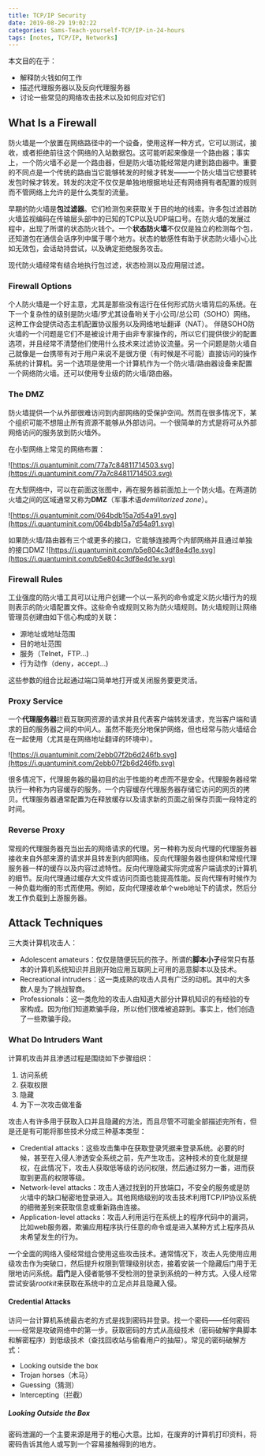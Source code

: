 ```yaml
---
title: TCP/IP Security
date: 2019-08-29 19:02:22
categories: Sams-Teach-yourself-TCP/IP-in-24-hours
tags: [notes, TCP/IP, Networks]
---
```


本文目的在于：

- 解释防火钱如何工作
- 描述代理服务器以及反向代理服务器
- 讨论一些常见的网络攻击技术以及如何应对它们

## What Is a Firewall

防火墙是一个放置在网络路径中的一个设备，使用这样一种方式，它可以测试，接收，或者拒绝前往这个网络的入站数据包。这可能听起来像是一个路由器；事实上，一个防火墙不必是一个路由器，但是防火墙功能经常是内建到路由器中。重要的不同点是一个传统的路由当它能够转发的时候才转发——一个防火墙当它想要转发包时候才转发。转发的决定不仅仅是单独地根据地址还有网络拥有者配置的规则而不管网络上允许的是什么类型的流量。

早期的防火墙是**包过滤器**。它们检测包来获取关于目的地的线索。许多包过滤器防火墙监视编码在传输层头部中的已知的TCP以及UDP端口号。在防火墙的发展过程中，出现了所谓的状态防火钱个。一个**状态防火墙**不仅仅是独立的检测每个包，还知道包在通信会话序列中属于哪个地方。状态的敏感性有助于状态防火墙小心比如无效包，会话劫持尝试，以及确定拒绝服务攻击。

现代防火墙经常有结合地执行包过滤，状态检测以及应用层过滤。

### Firewall Options

个人防火墙是一个好主意，尤其是那些没有运行在任何形式防火墙背后的系统。在下一个复杂性的级别是防火墙/罗尤其设备哟关于小公司/总公司（SOHO）网络。这种工作会提供动态主机配置协议服务以及网络地址翻译（NAT）。
伴随SOHO防火墙的一个问题是它们不是被设计用于由非专家操作的，所以它们提供很少的配置选项，并且经常不清楚他们使用什么技术来过滤协议流量。另一个问题是防火墙自己就像是一台携带有对于用户来说不是很方便（有时候是不可能）直接访问的操作系统的计算机。另一个选项是使用一个计算机作为一个防火墙/路由器设备来配置一个网络防火墙。还可以使用专业级的防火墙/路由器。

### The DMZ

防火墙提供一个从外部很难访问到内部网络的受保护空间。然而在很多情况下，某个组织可能不想阻止所有资源不能够从外部访问。一个很简单的方式是将可从外部网络访问的服务放到防火墙外。

在小型网络上常见的网络布置：

![https://i.quantuminit.com/77a7c84811714503.svg](https://i.quantuminit.com/77a7c84811714503.svg)

在大型网络中，可以在前面这张图中，再在服务器前面加上一个防火墙。在两道防火墙之间的区域通常又称为**DMZ**（军事术语*demilitarized zone*）。

![https://i.quantuminit.com/064bdb15a7d54a91.svg](https://i.quantuminit.com/064bdb15a7d54a91.svg)

如果防火墙/路由器有三个或更多的接口，它能够连接两个内部网络并且通过单独的接口DMZ
![https://i.quantuminit.com/b5e804c3df8e4d1e.svg](https://i.quantuminit.com/b5e804c3df8e4d1e.svg)

### Firewall Rules

工业强度的防火墙工具可以让用户创建一个以一系列的命令或定义防火墙行为的规则表示的防火墙配置文件。这些命令或规则又称为防火墙规则。防火墙规则让网络管理员创建由如下信心构成的关联：

- 源地址或地址范围
- 目的地址范围
- 服务（Telnet，FTP...)
- 行为动作（deny，accept...)

这些参数的组合比起通过端口简单地打开或关闭服务要更灵活。

### Proxy Service

一个**代理服务器**拦截互联网资源的请求并且代表客户端转发请求，充当客户端和请求的目的服务器之间的中间人。虽然不能充分地保护网络，但也经常与防火墙结合在一起使用（尤其是在网络地址翻译的环境中）。

![https://i.quantuminit.com/2ebb07f2b6d246fb.svg](https://i.quantuminit.com/2ebb07f2b6d246fb.svg)

很多情况下，代理服务器的最初目的出于性能的考虑而不是安全。代理服务器经常执行一种称为内容缓存的服务。一个内容缓存代理服务器存储它访问的网页的拷贝。代理服务器通常配置为在释放缓存以及请求新的页面之前保存页面一段特定的时间。

### Reverse Proxy

常规的代理服务器充当出去的网络请求的代理。另一种称为反向代理的代理服务器接收来自外部来源的请求并且转发到内部网络。反向代理服务器也提供和常规代理服务器一样的缓存以及内容过滤特性。反向代理隐藏实际完成客户端请求的计算机的细节。反向代理通过缓存大文件或访问页面也能提高性能。反向代理有时候作为一种负载均衡的形式而使用。例如，反向代理接收单个web地址下的请求，然后分发工作负载到上游服务器。

## Attack Techniques

三大类计算机攻击人：

- Adolescent amateurs：仅仅是随便玩玩的孩子。所谓的**脚本小子**经常只有基本的计算机系统知识并且刚开始应用互联网上可用的恶意脚本以及技术。
- Recreational intruders：这一类成熟的攻击人具有广泛的动机。其中的大多数人是为了挑战智商。
- Professionals：这一类危险的攻击人由知道大部分计算机知识的有经验的专家构成。因为他们知道欺骗手段，所以他们很难被追踪到。事实上，他们创造了一些欺骗手段。

### What Do Intruders Want

计算机攻击并且渗透过程是围绕如下步骤组织：

1. 访问系统
2. 获取权限
3. 隐藏
4. 为下一次攻击做准备

攻击人有许多用于获取入口并且隐藏的方法，而且尽管不可能全部描述完所有，但是还是有可能将那些技术分成三种基本类型：

- Credential attacks：这些攻击集中在获取登录凭据来登录系统。必要的时候，甚至在入侵人渗透安全系统之前，先产生攻击。这种技术的变化就是提权，在此情况下，攻击人获取低等级的访问权限，然后通过努力一番，进而获取到更高的权限等级。
- Network-level attacks：攻击人通过找到的开放端口，不安全的服务或是防火墙中的缺口秘密地登录进入。其他网络级别的攻击技术利用TCP/IP协议系统的细微差别来获取信息或重新路由连接。
- Application-level attacks：攻击人利用运行在系统上的程序代码中的漏洞，比如web服务器，欺骗应用程序执行任意的命令或是进入某种方式上程序员从未希望发生的行为。

一个全面的网络入侵经常组合使用这些攻击技术。通常情况下，攻击人先使用应用级攻击作为突破口，然后提升权限到管理级别状态，接着安装一个隐藏后门用于无限地访问系统。**后门**是入侵者能够不受检测的登录到系统的一种方式。入侵人经常尝试安装*rootkit*来获取在系统中的立足点并且隐藏入侵。

#### Credential Attacks

访问一台计算机系统最古老的方式是找到密码并登录。找一个密码——任何密码——经常是攻破网络中的第一步。获取密码的方式从高级技术（密码破解字典脚本和解密程序）到低级技术（查找回收站与偷看用户的抽屉）。常见的密码破解方式：

- Looking outside the box
- Trojan horses（木马）
- Guessing（猜测）
- Intercepting（拦截）

##### Looking Outside the Box

密码泄漏的一个主要来源是用于的粗心大意。比如，在废弃的计算机打印资料，将密码告诉其他人或写到一个容易接触得到的地方。
